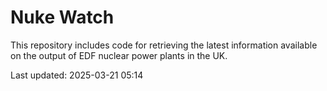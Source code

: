 # Nuke Watch

This repository includes code for retrieving the latest information available on the output of EDF nuclear power plants in the UK.

Last updated: 2025-03-21 05:14